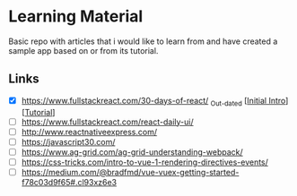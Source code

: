 # Learning Material
Basic repo with articles that i would like to learn from and have created a sample app based on or from its tutorial.

## Links

- [x] https://www.fullstackreact.com/30-days-of-react/ <sub>Out-dated</sub> [[Initial Intro](/30-days-of-react)] [[Tutorial](/30days)] 
- [ ] https://www.fullstackreact.com/react-daily-ui/
- [ ] http://www.reactnativeexpress.com/
- [ ] https://javascript30.com/
- [ ] https://www.ag-grid.com/ag-grid-understanding-webpack/
- [ ] https://css-tricks.com/intro-to-vue-1-rendering-directives-events/ 
- [ ] https://medium.com/@bradfmd/vue-vuex-getting-started-f78c03d9f65#.cl93xz6e3

